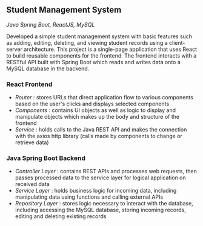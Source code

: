 ## Student Management System
<i> Java Spring Boot, ReactJS, MySQL </i>

Developed a simple student management system with basic features such as adding, editing, deleting, and viewing student records using a client-server architecture.
This project is a single-page application that uses React to build reusable components for the frontend.
The frontend interacts with a RESTful API built with Spring Boot which reads and writes data onto a MySQL database in the backend.

### React Frontend
- <i>Router</i> : stores URLs that direct application flow to various components based on the user's clicks and displays selected components
- <i>Components</i> : contains UI objects as well as logic to display and manipulate objects which makes up the body and structure of the frontend
- <i>Service</i> : holds calls to the Java REST API and makes the connection with the axios http library (calls made by components to change or retrieve data)

### Java Spring Boot Backend
- <i>Controller Layer</i> : contains REST APIs and processes web requests, then passes processed data to the service layer for logical application on received data
- <i>Service Layer</i> : holds business logic for incoming data, including manipulating data using functions and calling external APIs
- <i>Repository Layer</i> : stores logic necessary to interact with the database, including accessing the MySQL database, storing incoming records, editing and deleting existing records
